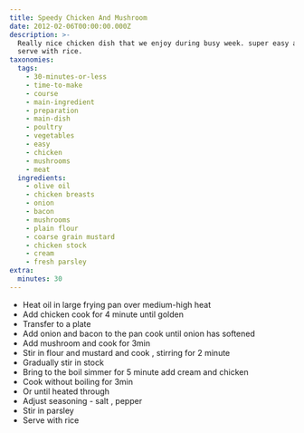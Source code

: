 ```yaml
---
title: Speedy Chicken And Mushroom
date: 2012-02-06T00:00:00.000Z
description: >-
  Really nice chicken dish that we enjoy during busy week. super easy and quick.
  serve with rice.
taxonomies:
  tags:
    - 30-minutes-or-less
    - time-to-make
    - course
    - main-ingredient
    - preparation
    - main-dish
    - poultry
    - vegetables
    - easy
    - chicken
    - mushrooms
    - meat
  ingredients:
    - olive oil
    - chicken breasts
    - onion
    - bacon
    - mushrooms
    - plain flour
    - coarse grain mustard
    - chicken stock
    - cream
    - fresh parsley
extra:
  minutes: 30
---
```

 - Heat oil in large frying pan over medium-high heat
 - Add chicken cook for 4 minute until golden
 - Transfer to a plate
 - Add onion and bacon to the pan cook until onion has softened
 - Add mushroom and cook for 3min
 - Stir in flour and mustard and cook , stirring for 2 minute
 - Gradually stir in stock
 - Bring to the boil simmer for 5 minute add cream and chicken
 - Cook without boiling for 3min
 - Or until heated through
 - Adjust seasoning - salt , pepper
 - Stir in parsley
 - Serve with rice
